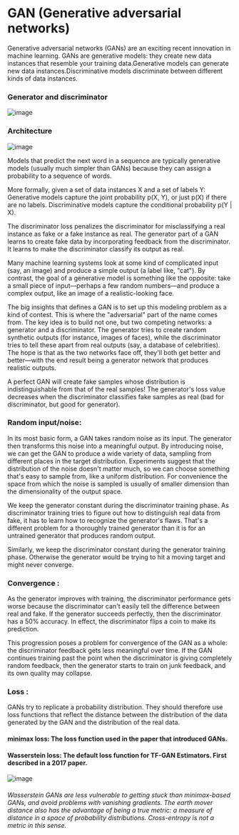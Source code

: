 # GAN (Generative adversarial networks)

Generative adversarial networks (GANs) are an exciting recent innovation in machine learning. GANs are generative models: they create new data instances that resemble your training data.Generative models can generate new data instances.Discriminative models discriminate between different kinds of data instances.
### Generator and discriminator
![image](https://user-images.githubusercontent.com/52082561/110197018-99657e80-7e6e-11eb-84a4-fcd8450c8de7.png)


### Architecture
![image](https://user-images.githubusercontent.com/52082561/110197033-bef28800-7e6e-11eb-941c-e26966393c91.png)



Models that predict the next word in a sequence are typically generative models (usually much simpler than GANs) because they can assign a probability to a sequence of words.

More formally, given a set of data instances X and a set of labels Y:
  Generative models capture the joint probability p(X, Y), or just p(X) if there are no labels.
  Discriminative models capture the conditional probability p(Y | X).


The discriminator loss penalizes the discriminator for misclassifying a real instance as fake or a fake instance as real.
The generator part of a GAN learns to create fake data by incorporating feedback from the discriminator. It learns to make the discriminator classify its output as real.

Many machine learning systems look at some kind of complicated input (say, an image) and produce a simple output (a label like, "cat"). By contrast, the goal of a generative model is something like the opposite: take a small piece of input—perhaps a few random numbers—and produce a complex output, like an image of a realistic-looking face.

The big insights that defines a GAN is to set up this modeling problem as a kind of contest. This is where the "adversarial" part of the name comes from. The key idea is to build not one, but two competing networks: a generator and a discriminator. The generator tries to create random synthetic outputs (for instance, images of faces), while the discriminator tries to tell these apart from real outputs (say, a database of celebrities). The hope is that as the two networks face off, they'll both get better and better—with the end result being a generator network that produces realistic outputs.


A perfect GAN will create fake samples whose distribution is indistinguishable from that of the real samples!
The generator's loss value decreases when the discriminator classifies fake samples as real (bad for discriminator, but good for generator).


### Random input/noise:
In its most basic form, a GAN takes random noise as its input. The generator then transforms this noise into a meaningful output. By introducing noise, we can get the GAN to produce a wide variety of data, sampling from different places in the target distribution.
Experiments suggest that the distribution of the noise doesn't matter much, so we can choose something that's easy to sample from, like a uniform distribution. 
For convenience the space from which the noise is sampled is usually of smaller dimension than the dimensionality of the output space.

We keep the generator constant during the discriminator training phase. As discriminator training tries to figure out how to distinguish real data from fake, it has to learn how to recognize the generator's flaws. That's a different problem for a thoroughly trained generator than it is for an untrained generator that produces random output.

Similarly, we keep the discriminator constant during the generator training phase. Otherwise the generator would be trying to hit a moving target and might never converge.

### Convergence :
As the generator improves with training, the discriminator performance gets worse because the discriminator can't easily tell the difference between real and fake. If the generator succeeds perfectly, then the discriminator has a 50% accuracy. In effect, the discriminator flips a coin to make its prediction.

This progression poses a problem for convergence of the GAN as a whole: the discriminator feedback gets less meaningful over time. If the GAN continues training past the point when the discriminator is giving completely random feedback, then the generator starts to train on junk feedback, and its own quality may collapse.

### Loss :
GANs try to replicate a probability distribution. They should therefore use loss functions that reflect the distance between the distribution of the data generated by the GAN and the distribution of the real data.

#### minimax loss: The loss function used in the paper that introduced GANs.
#### Wasserstein loss: The default loss function for TF-GAN Estimators. First described in a 2017 paper.

![image](https://user-images.githubusercontent.com/52082561/110196889-9322d280-7e6d-11eb-85e6-7b8369328e42.png)

###### Wasserstein GANs are less vulnerable to getting stuck than minimax-based GANs, and avoid problems with vanishing gradients. The earth mover distance also has the advantage of being a true metric: a measure of distance in a space of probability distributions. Cross-entropy is not a metric in this sense.





















